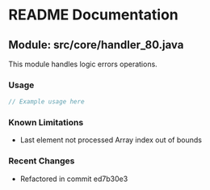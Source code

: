 # README Documentation

## Module: src/core/handler_80.java

This module handles logic errors operations.

### Usage

```javascript
// Example usage here
```

### Known Limitations

- Last element not processed Array index out of bounds

### Recent Changes

- Refactored in commit ed7b30e3
